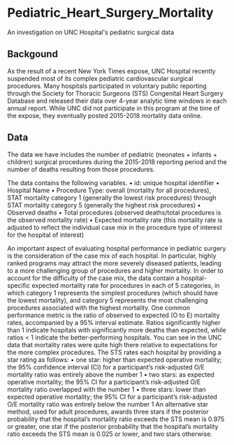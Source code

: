 # Pediatric_Heart_Surgery_Mortality
An investigation on UNC Hospital's pediatric surgical data


Backgound
------------------
As the result of a recent New York Times expose, UNC Hospital recently suspended most of its complex
pediatric cardiovascular surgical procedures. 
Many hospitals participated in voluntary public reporting
through the Society for Thoracic Surgeons (STS) Congenital Heart Surgery Database and released their data over 4-year analytic time windows in each annual report.
While UNC did not participate in this program at the time of the expose, they eventually posted
2015-2018 mortality data online. 


Data
------------------
The data we have includes the number of pediatric (neonates + infants + children) surgical procedures
during the 2015-2018 reporting period and the number of deaths resulting from those procedures. 

The data contains the following variables.
• id: unique hospital identifier
• Hospital Name
• Procedure Type: overall (mortality for all procedures), STAT mortality category 1 (generally the
lowest risk procedures) through STAT mortality category 5 (generally the highest risk procedures)
• Observed deaths
• Total procedures (observed deaths/total procedures is the observed mortality rate)
• Expected mortality rate (this mortality rate is adjusted to reflect the individual case mix in the
procedure type of interest for the hospital of interest)

An important aspect of evaluating hospital performance in pediatric surgery is the consideration of the case
mix of each hospital. In particular, highly ranked programs may attract the more severely diseased
patients, leading to a more challenging group of procedures and higher mortality. In order to account for
the difficulty of the case mix, the data contain a hospital-specific expected mortality rate for procedures
in each of 5 categories, in which category 1 represents the simplest procedures (which should have the
lowest mortality), and category 5 represents the most challenging procedures associated with the highest
mortality. 
One common performance metric is the ratio of observed to expected (O to E) mortality rates, accompanied
by a 95% interval estimate. Ratios significantly higher than 1 indicate hospitals with significantly more
deaths than expected, while ratios < 1 indicate the better-performing hospitals. You can see in the UNC
data that mortality rates were quite high there relative to expectations for the more complex procedures.
The STS rates each hospital by providing a star rating as follows:
• one star: higher than expected operative mortality; the 95% confidence interval (CI) for a participant’s risk-adjusted O/E mortality ratio was entirely above the number 1
• two stars: as expected operative mortality; the 95% CI for a participant’s risk-adjusted O/E
mortality ratio overlapped with the number 1
• three stars: lower than expected operative mortality; the 95% CI for a participant’s risk-adjusted
O/E mortality ratio was entirely below the number 1
An alternative star method, used for adult procedures, awards three stars if the posterior probability
that the hospital’s mortality ratio exceeds the STS mean is 0.975 or greater, one star if the posterior
probability that the hospital’s mortality ratio exceeds the STS mean is 0.025 or lower, and two stars
otherwise.

